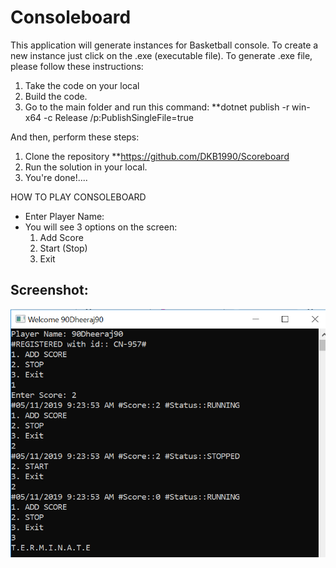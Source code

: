 # Consoleboard
This application will generate instances for Basketball console.
To create a new instance just click on the .exe (executable file).
To generate .exe file, please follow these instructions:

1. Take the code on your local
2. Build the code.
3. Go to the main folder and run this command: 
**dotnet publish -r win-x64 -c Release /p:PublishSingleFile=true

And then, perform these steps:
1. Clone the repository **https://github.com/DKB1990/Scoreboard
2. Run the solution in your local. 
3. You're done!....

HOW TO PLAY CONSOLEBOARD
- Enter Player Name: <NAME>
- You will see 3 options on the screen:
    1. Add Score
    2. Start (Stop)
    3. Exit

## Screenshot:
![consoleboard](https://github.com/DKB1990/Consoleboard/blob/master/Screenshot.PNG)
